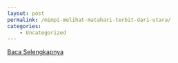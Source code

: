```yaml
---
layout: post
permalink: /mimpi-melihat-matahari-terbit-dari-utara/
categories:
    - Uncategorized
---
```


[Baca Selengkapnya](/03)